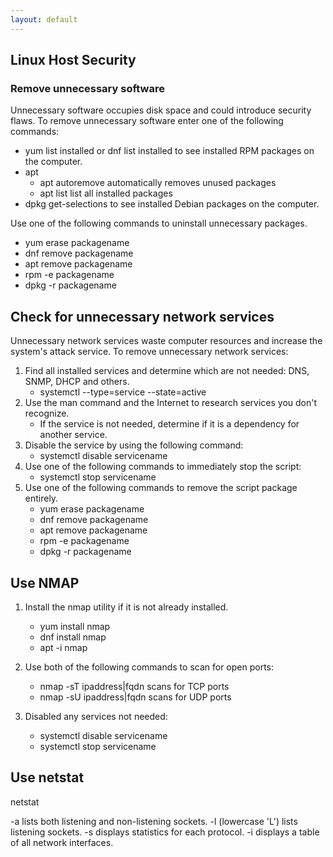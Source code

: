```yaml
---
layout: default
---
```


## Linux Host Security

### Remove unnecessary software	
Unnecessary software occupies disk space and could introduce security flaws. To remove unnecessary software enter one of the following commands:

- yum list installed or dnf list installed to see installed RPM packages on the computer.
- apt
    - apt autoremove automatically removes unused packages
    - apt list list all installed packages
- dpkg get-selections to see installed Debian packages on the computer.

Use one of the following commands to uninstall unnecessary packages.
- yum erase packagename
- dnf remove packagename
- apt remove packagename
- rpm -e packagename
- dpkg -r packagename

## Check for unnecessary network services	
Unnecessary network services waste computer resources and increase the system's attack service. To remove unnecessary network services:

1. Find all installed services and determine which are not needed:  DNS, SNMP, DHCP and others.
    - systemctl --type=service --state=active
2. Use the man command and the Internet to research services you don't recognize.
    - If the service is not needed, determine if it is a dependency for another service.
3. Disable the service by using the following command:
    - systemctl disable servicename
4. Use one of the following commands to immediately stop the script:
    - systemctl stop servicename
5. Use one of the following commands to remove the script package entirely.
    - yum erase packagename
    - dnf remove packagename
    - apt remove packagename
    - rpm -e packagename
    - dpkg -r packagename

## Use NMAP

1. Install the nmap utility if it is not already installed.
    - yum install nmap
    - dnf install nmap
    - apt -i nmap

2. Use both of the following commands to scan for open ports:
    - nmap -sT ipaddress|fqdn scans for TCP ports
    - nmap -sU ipaddress|fqdn scans for UDP ports

3. Disabled any services not needed:
    - systemctl disable servicename
    - systemctl stop servicename

## Use netstat

netstat

-a lists both listening and non-listening sockets.
-l (lowercase 'L') lists listening sockets.
-s displays statistics for each protocol.
-i displays a table of all network interfaces.